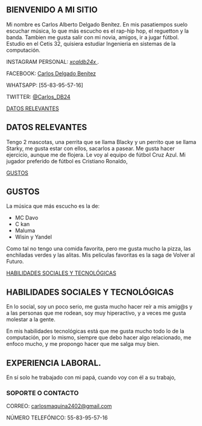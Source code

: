 ## BIENVENIDO A MI SITIO 
Mi nombre es Carlos Alberto Delgado Benítez. En mis pasatiempos suelo escuchar música, lo que más escucho es el rap-hip hop, el reguetton y la banda. Tambien me gusta salir con mi novia, amigos, ir a jugar fútbol. Estudio en el Cetis 32, quisiera estudiar Ingenieria en sistemas de la computación.

INSTAGRAM PERSONAL:   [ _xcaldb24x_ ](https://www.instagram.com/_xcaldb24x_/). 

FACEBOOK:  [Carlos Delgado Benítez](https://www.facebook.com/carlos.delgadobenitez.9)

WHATSAPP:  [55-83-95-57-16]

TWITTER:   [@Carlos_DB24](https://twitter.com/Carlos_DB24)



[DATOS RELEVANTES](./datos.md)
## DATOS RELEVANTES

Tengo 2 mascotas, una perrita que se llama Blacky y un perrito que se llama Starky, me gusta estar con ellos, sacarlos a pasear.
Me gusta hacer ejercicio, aunque me de flojera.
Le voy al equipo de fútbol Cruz Azul.
Mi jugador preferido de fútbol es Cristiano Ronaldo,



[GUSTOS](./gustos.md)
## GUSTOS
La música que más escucho es la de:

- MC Davo
- C kan
- Maluma 
- Wisin y Yandel

Como tal no tengo una comida favorita, pero me gusta mucho la pizza, las enchiladas verdes y las alitas.
Mis peliculas favoritas es la saga de Volver al Futuro.


[HABILIDADES SOCIALES Y TECNOLÓGICAS](./habilidades.md)
## HABILIDADES SOCIALES Y TECNOLÓGICAS

En lo social, soy un poco serio, me gusta mucho hacer reír a mis amig@s y a las personas que me rodean, soy muy hiperactivo, y a veces me gusta molestar a la gente.

En mis habilidades tecnológicas está que me gusta mucho todo lo de la computación, por lo mismo, siempre que debo hacer algo relacionado, me enfoco mucho, y me propongo hacer que me salga muy bien.



## EXPERIENCIA LABORAL.

En sí solo he trabajado con mi papá, cuando voy con él a su trabajo,



### SOPORTE O CONTACTO

CORREO: carlosmaquina2402@gmail.com

NÚMERO TELEFÓNICO: 55-83-95-57-16





